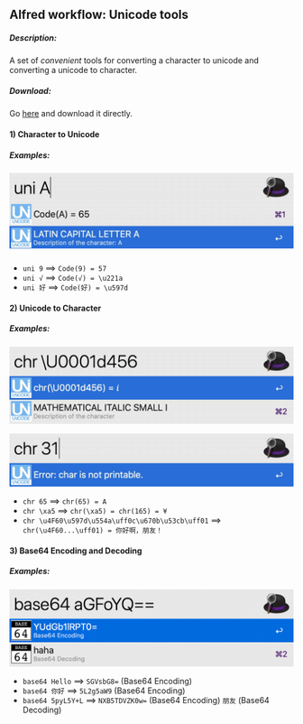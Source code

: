 ## Alfred workflow: Unicode tools

##### Description:

A set of *convenient​* tools for converting a character to unicode and converting a unicode to character.

##### Download:

Go [here](https://github.com/Emrys365/alfred_workflows/blob/master/UnicodeTools.alfredworkflow) and download it directly.

#### 1) Character to Unicode

##### Examples:

##### ![demo0](demo1.1.jpg)

+ `uni 9`  ==>  `Code(9) = 57`
+ `uni √`  ==>  `Code(√) = \u221a`
+ `uni 好` ==> `Code(好) = \u597d`

#### 2) Unicode to Character

##### Examples:

![demo1](demo2.1.jpg)

![demo2](demo2.2.jpg)

- `chr 65`  ==>  `chr(65) = A`
- `chr \xa5` ==> `chr(\xa5) = chr(165) = ¥`
- `chr \u4F60\u597d\u554a\uff0c\u670b\u53cb\uff01` ==> `chr(\u4F60...\uff01) = 你好啊，朋友！`

#### 3) Base64 Encoding and Decoding

##### Examples:

![demo3](demo3.1.png)

+ `base64 Hello`  ==> `SGVsbG8=` (Base64 Encoding)
+ `base64 你好` ==> `5L2g5aW9` (Base64 Encoding)
+ `base64 5pyL5Y+L` ==> `NXB5TDVZK0w=` (Base64 Encoding)    `朋友` (Base64 Decoding)
